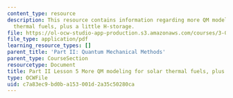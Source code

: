 ```yaml
---
content_type: resource
description: This resource contains information regarding more QM modeling for solar
  thermal fuels, plus a little H-storage.
file: https://ol-ocw-studio-app-production.s3.amazonaws.com/courses/3-021j-introduction-to-modeling-and-simulation-spring-2012/c7a83ec9bd0ba153001d2a35c50280ca_MIT3_021JS12_L5.pdf
file_type: application/pdf
learning_resource_types: []
parent_title: 'Part II: Quantum Mechanical Methods'
parent_type: CourseSection
resourcetype: Document
title: Part II Lesson 5 More QM modeling for solar thermal fuels, plus a little H-storage
type: OCWFile
uid: c7a83ec9-bd0b-a153-001d-2a35c50280ca
---
```

